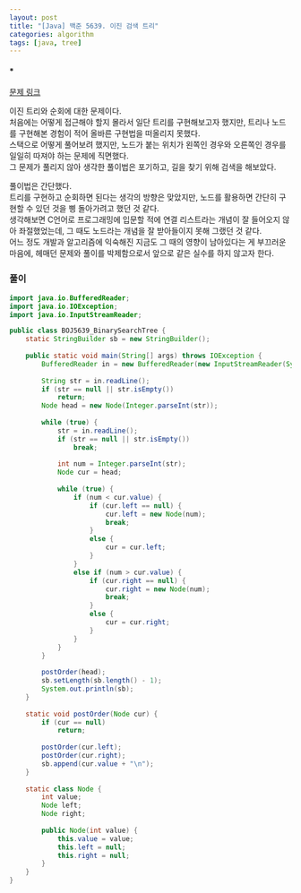 ```yaml
---
layout: post
title: "[Java] 백준 5639. 이진 검색 트리"
categories: algorithm
tags: [java, tree]
---
```


#### *

[문제 링크](https://www.acmicpc.net/problem/5639)

이진 트리와 순회에 대한 문제이다.\
처음에는 어떻게 접근해야 할지 몰라서 일단 트리를 구현해보고자 했지만, 트리나 노드를 구현해본 경험이 적어 올바른 구현법을 떠올리지 못했다.\
스택으로 어떻게 풀어보려 했지만, 노드가 붙는 위치가 왼쪽인 경우와 오른쪽인 경우를 일일히 따져야 하는 문제에 직면했다.\
그 문제가 풀리지 않아 생각한 풀이법은 포기하고, 길을 찾기 위해 검색을 해보았다.

풀이법은 간단했다.\
트리를 구현하고 순회하면 된다는 생각의 방향은 맞았지만, 노드를 활용하면 간단히 구현할 수 있던 것을 삥 돌아가려고 했던 것 같다.\
생각해보면 C언어로 프로그래밍에 입문할 적에 연결 리스트라는 개념이 잘 들어오지 않아 좌절했었는데, 그 때도 노드라는 개념을 잘 받아들이지 못해 그랬던 것 같다.\
어느 정도 개발과 알고리즘에 익숙해진 지금도 그 때의 영향이 남아있다는 게 부끄러운 마음에, 헤매던 문제와 풀이를 박제함으로서 앞으로 같은 실수를 하지 않고자 한다.


### 풀이

```java
import java.io.BufferedReader;
import java.io.IOException;
import java.io.InputStreamReader;

public class BOJ5639_BinarySearchTree {
	static StringBuilder sb = new StringBuilder();
	
	public static void main(String[] args) throws IOException {
		BufferedReader in = new BufferedReader(new InputStreamReader(System.in));
		
		String str = in.readLine();
		if (str == null || str.isEmpty())
			return;
		Node head = new Node(Integer.parseInt(str));
		
		while (true) {
			str = in.readLine();
			if (str == null || str.isEmpty())
				break;
			
			int num = Integer.parseInt(str);
			Node cur = head;
			
			while (true) {
				if (num < cur.value) {
					if (cur.left == null) {
						cur.left = new Node(num);
						break;
					}
					else {
						cur = cur.left;
					}
				}
				else if (num > cur.value) {
					if (cur.right == null) {
						cur.right = new Node(num);
						break;
					}
					else {
						cur = cur.right;
					}
				}
			}
		}
		
		postOrder(head);
		sb.setLength(sb.length() - 1);
		System.out.println(sb);
	}
	
	static void postOrder(Node cur) {
		if (cur == null)
			return;
		
		postOrder(cur.left);
		postOrder(cur.right);
		sb.append(cur.value + "\n");
	}
	
	static class Node {
		int value;
		Node left;
		Node right;
		
		public Node(int value) {
			this.value = value;
			this.left = null;
			this.right = null;
		}
	}
}
```
